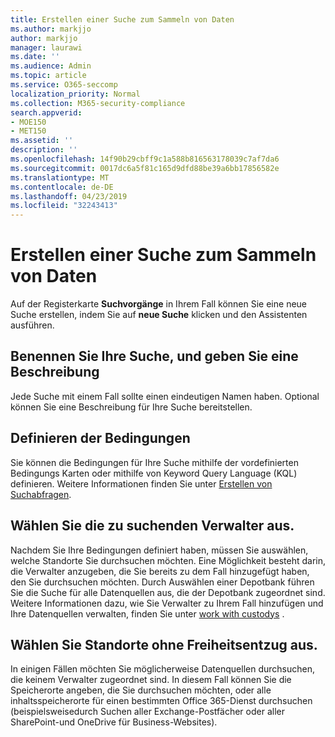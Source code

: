 ```yaml
---
title: Erstellen einer Suche zum Sammeln von Daten
ms.author: markjjo
author: markjjo
manager: laurawi
ms.date: ''
ms.audience: Admin
ms.topic: article
ms.service: O365-seccomp
localization_priority: Normal
ms.collection: M365-security-compliance
search.appverid:
- MOE150
- MET150
ms.assetid: ''
description: ''
ms.openlocfilehash: 14f90b29cbff9c1a588b816563178039c7af7da6
ms.sourcegitcommit: 0017dc6a5f81c165d9dfd88be39a6bb17856582e
ms.translationtype: MT
ms.contentlocale: de-DE
ms.lasthandoff: 04/23/2019
ms.locfileid: "32243413"
---
```

# <a name="create-a-search-to-collect-data"></a>Erstellen einer Suche zum Sammeln von Daten

Auf der Registerkarte **Suchvorgänge** in Ihrem Fall können Sie eine neue Suche erstellen, indem Sie auf **neue Suche** klicken und den Assistenten ausführen.

## <a name="name-your-search-and-give-description"></a>Benennen Sie Ihre Suche, und geben Sie eine Beschreibung

Jede Suche mit einem Fall sollte einen eindeutigen Namen haben. Optional können Sie eine Beschreibung für Ihre Suche bereitstellen. 

## <a name="define-your-conditions"></a>Definieren der Bedingungen

Sie können die Bedingungen für Ihre Suche mithilfe der vordefinierten Bedingungs Karten oder mithilfe von Keyword Query Language (KQL) definieren. Weitere Informationen finden Sie unter [Erstellen von Suchabfragen](building-search-queries.md).

## <a name="choose-the-custodians-to-search-from"></a>Wählen Sie die zu suchenden Verwalter aus.

Nachdem Sie Ihre Bedingungen definiert haben, müssen Sie auswählen, welche Standorte Sie durchsuchen möchten. Eine Möglichkeit besteht darin, die Verwalter anzugeben, die Sie bereits zu dem Fall hinzugefügt haben, den Sie durchsuchen möchten. Durch Auswählen einer Depotbank führen Sie die Suche für alle Datenquellen aus, die der Depotbank zugeordnet sind. Weitere Informationen dazu, wie Sie Verwalter zu Ihrem Fall hinzufügen und Ihre Datenquellen verwalten, finden Sie unter [work with custodys](managing-custodians.md) .

## <a name="choose-non-custodial-locations"></a>Wählen Sie Standorte ohne Freiheitsentzug aus.

In einigen Fällen möchten Sie möglicherweise Datenquellen durchsuchen, die keinem Verwalter zugeordnet sind. In diesem Fall können Sie die Speicherorte angeben, die Sie durchsuchen möchten, oder alle inhaltsspeicherorte für einen bestimmten Office 365-Dienst durchsuchen (beispielsweisedurch Suchen aller Exchange-Postfächer oder aller SharePoint-und OneDrive für Business-Websites).